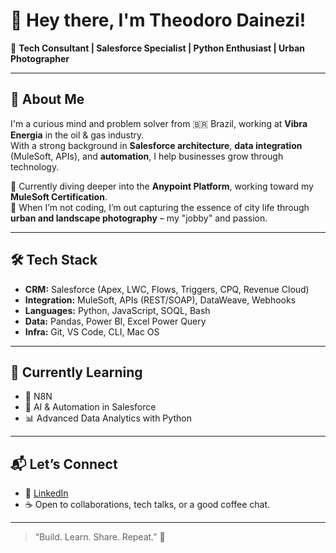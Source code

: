 # 👋 Hey there, I'm Theodoro Dainezi!

🎯 **Tech Consultant | Salesforce Specialist | Python Enthusiast | Urban Photographer**

---

## 🚀 About Me

I'm a curious mind and problem solver from 🇧🇷 Brazil, working at **Vibra Energia** in the oil & gas industry.  
With a strong background in **Salesforce architecture**, **data integration** (MuleSoft, APIs), and **automation**, I help businesses grow through technology.

💼 Currently diving deeper into the **Anypoint Platform**, working toward my **MuleSoft Certification**.  
📸 When I’m not coding, I’m out capturing the essence of city life through **urban and landscape photography** – my "jobby" and passion.

---

## 🛠️ Tech Stack

- **CRM:** Salesforce (Apex, LWC, Flows, Triggers, CPQ, Revenue Cloud)
- **Integration:** MuleSoft, APIs (REST/SOAP), DataWeave, Webhooks
- **Languages:** Python, JavaScript, SOQL, Bash
- **Data:** Pandas, Power BI, Excel Power Query
- **Infra:** Git, VS Code, CLI, Mac OS

---

## 🧠 Currently Learning

- 🚀 N8N
- 🤖 AI & Automation in Salesforce
- 📊 Advanced Data Analytics with Python


---

## 📬 Let’s Connect

- 💼 [LinkedIn](https://linkedin.com/in/otheogdai)
- ☕ Open to collaborations, tech talks, or a good coffee chat.

---

> “Build. Learn. Share. Repeat.” 🚀
